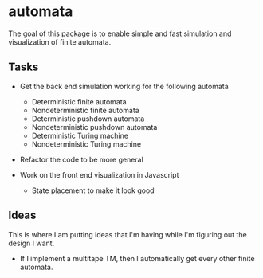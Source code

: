 # automata

The goal of this package is to enable simple and fast simulation and visualization of finite automata.

## Tasks

* Get the back end simulation working for the following automata

  * Deterministic finite automata
  * Nondeterministic finite automata
  * Deterministic pushdown automata
  * Nondeterministic pushdown automata
  * Deterministic Turing machine
  * Nondeterministic Turing machine

* Refactor the code to be more general
* Work on the front end visualization in Javascript

  * State placement to make it look good

## Ideas

This is where I am putting ideas that I'm having while I'm figuring out the design I want.

* If I implement a multitape TM, then I automatically get every other finite automata.
